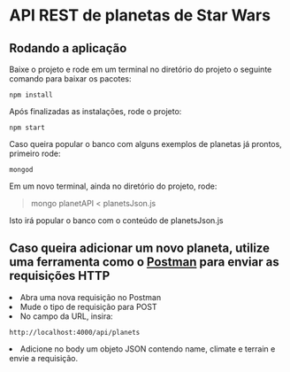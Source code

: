 # API REST de planetas de Star Wars
## Rodando a aplicação


<p>Baixe o projeto e rode em um terminal no diretório do projeto o seguinte comando para baixar os pacotes: </p>

`npm install`
<p>Após finalizadas as instalações, rode o projeto:</p>

`npm start`
<p>Caso queira popular o banco com alguns exemplos de planetas já prontos, primeiro rode:</p>

`mongod`
<p>Em um novo terminal, ainda no diretório do projeto, rode:</p>

> mongo planetAPI < planetsJson.js
<p>Isto irá popular o banco com o conteúdo de planetsJson.js</p>

## Caso queira adicionar um novo planeta, utilize uma ferramenta como o [Postman](https://www.postman.com/downloads/) para enviar as requisições HTTP
<li>Abra uma nova requisição no Postman</li>
<li>Mude o tipo de requisição para POST</li>
<li>No campo da URL, insira:</li>

`http://localhost:4000/api/planets`
<li>Adicione no body um objeto JSON contendo name, climate e terrain e envie a requisição.</li>

